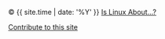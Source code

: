 <footer markdown="1">

© {{ site.time | date: '%Y' }} [Is Linux About…?](https://github.com/orgs/islinuxabout/people)

[Contribute to this site](https://github.com/islinuxabout/islinuxabout.github.io)

</footer>
